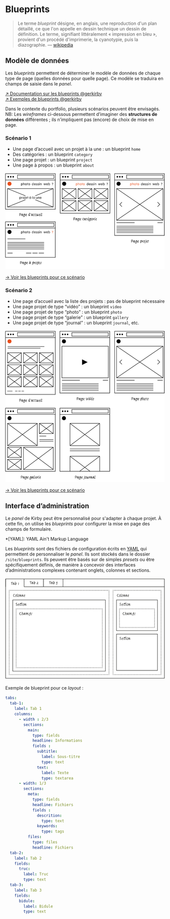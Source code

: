 
# Blueprints

> Le terme *blueprint* désigne, en anglais, une reproduction d'un plan détaillé, ce que l'on appelle en dessin technique un dessin de définition. Le terme, signifiant littéralement « impression en bleu », provient d'un procédé d'imprimerie, la cyanotypie, puis la diazographie. — [wikipedia](https://fr.wikipedia.org/wiki/Blueprint)


## Modèle de données

Les *blueprints* permettent de déterminer le modèle de données de chaque type de page (quelles données pour quelle page). Ce modèle se traduira en champs de saisie dans le *panel*.

[↗ Documentation sur les blueprints @gerkirby](https://getkirby.com/docs/guide/blueprints/introduction)    
[↗ Exemples de blueprints @gerkirby](https://getkirby.com/docs/reference/panel/samples)

Dans le contexte du portfolio,  plusieurs scénarios peuvent être envisagés. NB: Les *wireframes* ci-dessous permettent d’imaginer des **structures de données** différentes ; ils n’impliquent pas (encore) de choix de mise en page.

### Scénario 1

- Une page d’accueil avec un projet à la une : un blueprint `home` 
- Des catégories : un blueprint `category`
- Une page projet : un blueprint `project`
- Une page à propos : un blueprint `about`

![kirby : scénario 1](scenario-1.svg)

[→ Voir les blueprints pour ce scénario](scenario-1/)

### Scénario 2

- Une page d’accueil avec la liste des projets : pas de blueprint nécessaire
- Une page projet de type “vidéo” : un blueprint `video`
- Une page projet de type “photo” : un blueprint `photo`
- Une page projet de type “galerie” : un blueprint `gallery`
- Une page projet de type “journal” : un blueprint `journal`, etc.

![kirby : scénario 2](scenario-2.svg)

[→ Voir les blueprints pour ce scénario](scenario-2/)



## Interface d’administration

Le *panel* de Kirby peut être personnalisé pour s'adapter à chaque projet. À cette fin, on utilise les *blueprints* pour configurer la mise en page des champs de formulaire.

*[YAML]: YAML Ain't Markup Language

Les *blueprints* sont des fichiers de configuration écrits en [YAML](https://fr.wikipedia.org/wiki/YAML) qui permettent de personnaliser le *panel*. Ils sont stockés dans le dossier `/site/blueprints`.
Ils peuvent être basés sur de simples *presets* ou être spécifiquement définis, de manière à concevoir des interfaces d’administrations complexes contenant onglets, colonnes et sections.

![Kirby admin tabs](tabs.svg)

Exemple de blueprint pour ce *layout* : 

```yaml
tabs:
  tab-1:
    label: Tab 1
    columns:
      - width : 2/3
        sections:
          main:
            type: fields
            headline: Informations
            fields :
              subtitle:
                label: Sous-titre
                type: text
              text:
                label: Texte
                type: textarea
      - width: 1/3
        sections:
          meta:
            type: fields
            headline: Fichiers
            fields :
              descrition:
                type: text
              keywords:
                type: tags
          files:
            type: files
            headline: Fichiers
  tab-2:
    label: Tab 2
    fields:
      truc:
        label: Truc
        type: text
  tab-3:
    label: Tab 3
    fields:
      bidule:
        label: Bidule
        type: text
```        